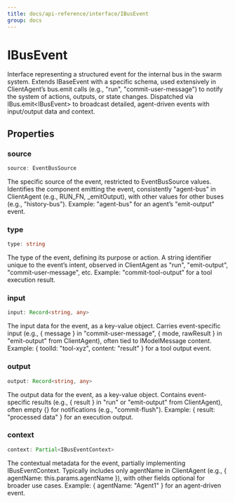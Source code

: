 ```yaml
---
title: docs/api-reference/interface/IBusEvent
group: docs
---
```


# IBusEvent

Interface representing a structured event for the internal bus in the swarm system.
Extends IBaseEvent with a specific schema, used extensively in ClientAgent’s bus.emit calls (e.g., "run", "commit-user-message") to notify the system of actions, outputs, or state changes.
Dispatched via IBus.emit&lt;IBusEvent&gt; to broadcast detailed, agent-driven events with input/output data and context.

## Properties

### source

```ts
source: EventBusSource
```

The specific source of the event, restricted to EventBusSource values.
Identifies the component emitting the event, consistently "agent-bus" in ClientAgent (e.g., RUN_FN, _emitOutput), with other values for other buses (e.g., "history-bus").
Example: "agent-bus" for an agent’s "emit-output" event.

### type

```ts
type: string
```

The type of the event, defining its purpose or action.
A string identifier unique to the event’s intent, observed in ClientAgent as "run", "emit-output", "commit-user-message", etc.
Example: "commit-tool-output" for a tool execution result.

### input

```ts
input: Record<string, any>
```

The input data for the event, as a key-value object.
Carries event-specific input (e.g., { message } in "commit-user-message", { mode, rawResult } in "emit-output" from ClientAgent), often tied to IModelMessage content.
Example: { toolId: "tool-xyz", content: "result" } for a tool output event.

### output

```ts
output: Record<string, any>
```

The output data for the event, as a key-value object.
Contains event-specific results (e.g., { result } in "run" or "emit-output" from ClientAgent), often empty {} for notifications (e.g., "commit-flush").
Example: { result: "processed data" } for an execution output.

### context

```ts
context: Partial<IBusEventContext>
```

The contextual metadata for the event, partially implementing IBusEventContext.
Typically includes only agentName in ClientAgent (e.g., { agentName: this.params.agentName }), with other fields optional for broader use cases.
Example: { agentName: "Agent1" } for an agent-driven event.
